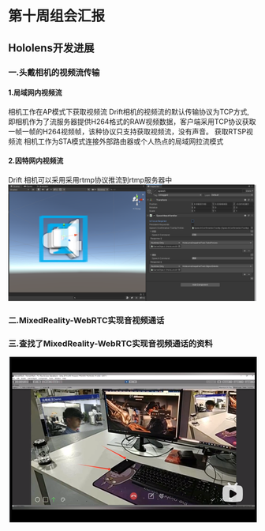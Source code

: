 # 第十周组会汇报
## Hololens开发进展
### 一.头戴相机的视频流传输
#### 1.局域网内视频流
相机工作在AP模式下获取视频流
Drift相机的视频流的默认传输协议为TCP方式, 即相机作为了流服务器提供H264格式的RAW视频数据，客户端采用TCP协议获取一帧一帧的H264视频帧，该种协议只支持获取视频流，没有声音。
获取RTSP视频流
相机工作为STA模式连接外部路由器或个人热点的局域网拉流模式
#### 2.因特网内视频流
Drift 相机可以采用采用rtmp协议推流到rtmp服务器中
![image](https://github.com/Juesqi/Dream-towering-tree/blob/main/images/2022-4-19speech.png)
### 二.MixedReality-WebRTC实现音视频通话
### 三.查找了MixedReality-WebRTC实现音视频通话的资料
![image](https://github.com/Juesqi/Dream-towering-tree/blob/main/images/2022-4-19Arallow.png)